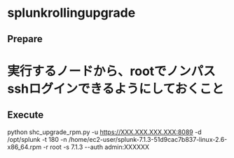 # splunkrollingupgrade

## Prepare
# 実行するノードから、rootでノンパスsshログインできるようにしておくこと

## Execute
python shc_upgrade_rpm.py -u https://XXX.XXX.XXX.XXX:8089 -d /opt/splunk -t 180 -n /home/ec2-user/splunk-7.1.3-51d9cac7b837-linux-2.6-x86_64.rpm -r root -s 7.1.3 --auth admin:XXXXXX

